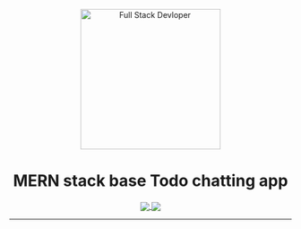 <p align="center">
  <img src="https://railsware.com/blog/wp-content/uploads/2019/02/React-Native-Apps-Illustration.jpg" alt="Full Stack Devloper" align="center" width="250">
</p>

<h1 align="center"> MERN stack base Todo chatting app</h1>
<p align="center">
<a href="https://www.npmjs.com/package/react-poke-sprites">
  <img src="https://img.shields.io/npm/v/react-poke-sprites.svg?style=for-the-badge" align="center">
</a>

<a href="https://github.com/anshumanv/react-poke-sprites">
  <img src="https://img.shields.io/github/license/anshumanv/react-poke-sprites.svg?style=for-the-badge" align="center">
</a>
</p>

<hr>
